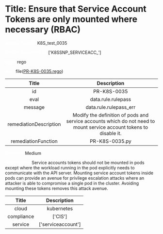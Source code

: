



# Title:  Ensure that Service Account Tokens are only mounted where necessary (RBAC) 


***<font color="white">Master Test Id:</font>*** K8S_test_0035

***<font color="white">Master Snapshot Id:</font>*** ['K8SSNP_SERVICEACC_']

***<font color="white">type:</font>*** rego

***<font color="white">rule:</font>*** file([PR-K8S-0035.rego])  
  
  
  
  

|Title|Description|
| :---: | :---: |
|id|PR-K8S-0035|
|eval|data.rule.rulepass|
|message|data.rule.rulepass_err|
|remediationDescription| Modify the definition of pods and service accounts which do not need to mount service account tokens to disable it. |
|remediationFunction|PR-K8S-0035.py|


***<font color="white">Severity:</font>*** Medium

***<font color="white">Description:</font>***  Service accounts tokens should not be mounted in pods except where the workload running in the pod explicitly needs to communicate with the API server. Mounting service account tokens inside pods can provide an avenue for privilege escalation attacks where an attacker is able to compromise a single pod in the cluster. Avoiding mounting these tokens removes this attack avenue.   
  
  

|Title|Description|
| :---: | :---: |
|cloud|kubernetes|
|compliance|['CIS']|
|service|['serviceaccount']|



[PR-K8S-0035.rego]: https://github.com/prancer-io/prancer-compliance-test/tree/master/kubernetes/cloud/PR-K8S-0035.rego

